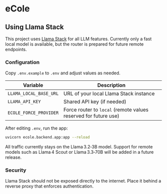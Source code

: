 # eCole

## Using Llama Stack

This project uses [Llama Stack](https://github.com/meta-llama/llama-stack) for all LLM features.
Currently only a fast local model is available, but the router is prepared for future
remote endpoints.

### Configuration

Copy `.env.example` to `.env` and adjust values as needed.

| Variable | Description |
| --- | --- |
| `LLAMA_LOCAL_BASE_URL` | URL of your local Llama Stack instance |
| `LLAMA_API_KEY` | Shared API key (if needed) |
| `ECOLE_FORCE_PROVIDER` | Force router to `local` (remote values reserved for future use) |

After editing `.env`, run the app:

```bash
uvicorn ecole.backend.app:app --reload
```

All traffic currently stays on the Llama 3.2‑3B model. Support for remote models
such as Llama 4 Scout or Llama 3.3‑70B will be added in a future release.

### Security

Llama Stack should not be exposed directly to the internet. Place it behind a
reverse proxy that enforces authentication.
